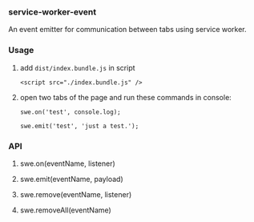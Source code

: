 ### service-worker-event

An event emitter for communication between tabs using service worker.

### Usage

1. add `dist/index.bundle.js` in script

    ```
    <script src="./index.bundle.js" />
    ```

2. open two tabs of the page and run these commands in console:

    ```
    swe.on('test', console.log);
    ```

    ```
    swe.emit('test', 'just a test.');
    ```

### API

1. swe.on(eventName, listener)

2. swe.emit(eventName, payload)

3. swe.remove(eventName, listener)

4. swe.removeAll(eventName)
